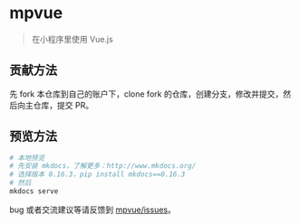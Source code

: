 # mpvue
>在小程序里使用 Vue.js

## 贡献方法

先 fork 本仓库到自己的账户下，clone fork 的仓库，创建分支，修改并提交，然后向主仓库，提交 PR。

## 预览方法

``` bash
# 本地预览
# 先安装 mkdocs，了解更多：http://www.mkdocs.org/
# 选择版本 0.16.3，pip install mkdocs==0.16.3
# 然后
mkdocs serve
```

bug 或者交流建议等请反馈到 [mpvue/issues](https://github.com/Meituan-Dianping/mpvue/issues)。

